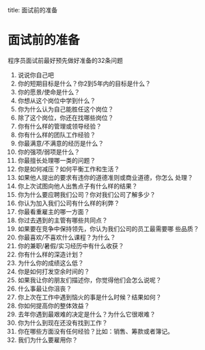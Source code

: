 title: 面试前的准备 

#  面试前的准备 

程序员面试前最好预先做好准备的32条问题

1. 说说你自己吧
2. 你的短期目标是什么？你2到5年内的目标是什么？
3. 你的愿景/使命是什么？
4. 你想从这个岗位中学到什么？
5. 你为什么认为自己能胜任这个岗位？
6. 除了这个岗位，你还在找哪些岗位？
7. 你有什么样的管理或领导经验？
8. 你有什么样的团队工作经验？
9. 你最满意/不满意的经历是什么？
10. 你的强项/弱项是什么？
11. 你最擅长处理哪一类的问题？
12. 你是如何减压？如何平衡工作和生活？
13. 如果他人提出的要求有违你的道德准则或商业道德，你怎么
处理？
14. 你上次试图向他人出售点子有什么样的结果？
15. 你为什么要应聘我们公司？你对我们公司了解多少？
16. 你认为加入我们公司有什么样的利弊？
17. 你最看重雇主的哪一方面？
18. 你过去遇到的主管有哪些共同点？
19. 如果要在竞争中保持领先，你认为我们公司的员工最需要哪
些品质？
20. 你最喜欢/不喜欢什么课程？为什么？
21. 你的兼职/暑假/实习经历中有什么收获？
22. 你有什么样的深造计划？
23. 为什么你的成绩这么低？
24. 你是如何打发空余时间的？
25. 如果我让你的朋友们描述你，你觉得他们会怎么说呢？
26. 什么事最让你沮丧？
27. 你上次在工作中遇到恼火的事是什么时候？结果如何？
28. 你如何提高你的整体效益？
29. 去年你遇到最艰难的决定是什么？为什么它很艰难？
30. 你为什么到现在还没有找到工作？
31. 你在哪些方面没有任何经验？比如：销售、筹款或者簿记。
32. 我们为什么要雇用你？